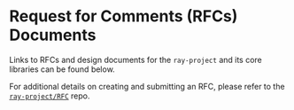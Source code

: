 # Request for Comments (RFCs) Documents

Links to RFCs and design documents for the `ray-project` and its core libraries can be found below. 

For additional details on creating and submitting an RFC, please refer to the [`ray-project/RFC`](https://github.com/ray-project/RFC) repo.
